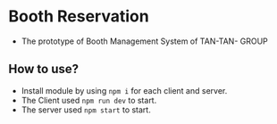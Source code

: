 # Booth Reservation

- The prototype of Booth Management System of TAN-TAN- GROUP

## How to use?

- Install module by using `npm i` for each client and server.
- The Client used `npm run dev` to start.
- The server used `npm start` to start.
